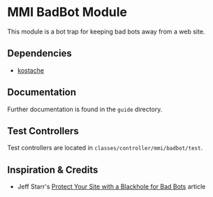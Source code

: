 # MMI BadBot Module

This module is a bot trap for keeping bad bots away from a web site.

## Dependencies

* [kostache](https://github.com/zombor/KOstache)

## Documentation

Further documentation is found in the `guide` directory.

## Test Controllers

Test controllers are located in `classes/controller/mmi/badbot/test`.

## Inspiration &amp; Credits

* Jeff Starr's [Protect Your Site with a Blackhole for Bad Bots](http://perishablepress.com/press/2010/07/14/blackhole-bad-bots/) article
